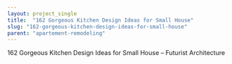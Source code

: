 ```yaml
---
layout: project_single
title:  "162 Gorgeous Kitchen Design Ideas for Small House"
slug: "162-gorgeous-kitchen-design-ideas-for-small-house"
parent: "apartement-remodeling"
---
```

162 Gorgeous Kitchen Design Ideas for Small House – Futurist Architecture